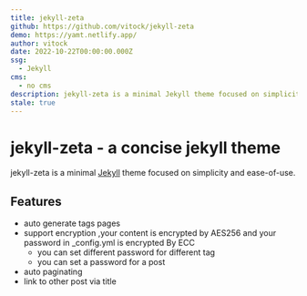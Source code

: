 ```yaml
---
title: jekyll-zeta
github: https://github.com/vitock/jekyll-zeta
demo: https://yamt.netlify.app/
author: vitock
date: 2022-10-22T00:00:00.000Z
ssg:
  - Jekyll
cms:
  - no cms
description: jekyll-zeta is a minimal Jekyll theme focused on simplicity and ease-of-use.
stale: true
---
```


# jekyll-zeta - a concise jekyll theme

jekyll-zeta is a minimal [Jekyll](https://jekyllrb.com) theme focused on simplicity and ease-of-use. 
## Features

- auto generate tags pages
- support encryption ,your content is encrypted by AES256 and your password in _config.yml is encrypted By ECC
  - you can set different password for different tag
  - you can set a password for a post
- auto paginating 
- link to other post via title
